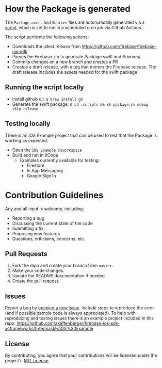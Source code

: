 # How the Package is generated

The `Package.swift` and `Sources` files are automatically generated via a [script](https://github.com/akaffenberger/firebase-ios-sdk-xcframeworks/blob/master/.scripts/package.sh), which is set to run in a scheduled cron job via Github Actions. 

The script performs the following actions:
- Downloads the latest release from https://github.com/firebase/firebase-ios-sdk
- Parses the Firebase.zip to generate Package.swift and Sources/
- Commits changes on a new branch and creates a PR
- Creates a draft release, with a tag that mirrors the Firebase release. The draft release includes the assets needed for the swift package

## Running the script locally
- Install github cli: `$ brew install gh`
- Generate the swift package: `$ cd .scripts && sh package.sh debug skip-release`

## Testing locally
There is an iOS Example project that can be used to test that the Package is working as expected.
- Open the `iOS Example.xcworkspace`
- Build and run in XCode
  - Examples currently available for testing:
    - Firestore
    - In App Messaging
    - Google Sign In 

# Contribution Guidelines
Any and all input is welcome, including:

- Reporting a bug
- Discussing the current state of the code
- Submitting a fix
- Proposing new features
- Questions, criticisms, concerns, etc.

## Pull Requests
1. Fork the repo and create your branch from `master`.
2. Make your code changes.
3. Update the README documentation if needed.
4. Create the pull request.

## Issues
Report a bug by [opening a new issue](https://github.com/akaffenberger/firebase-ios-sdk-xcframeworks/issues). Include steps to reproduce the error (and if possible sample code is always appreciated). To help with reproducing and testing issues there is an example project included in this repo: https://github.com/akaffenberger/firebase-ios-sdk-xcframeworks/tree/master/iOS%20Example

## License
By contributing, you agree that your contributions will be licensed under the project's [MIT License](http://choosealicense.com/licenses/mit/).
